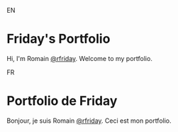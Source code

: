 EN
# Friday's Portfolio
Hi, I'm Romain [@rfriday](https://github.com/rfridayb).
Welcome to my portfolio.

FR
# Portfolio de Friday
Bonjour, je suis Romain [@rfriday](https://github.com/rfridayb).
Ceci est mon portfolio.
